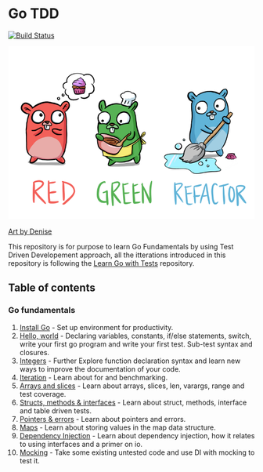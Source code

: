 # Go TDD 
[![Build Status](https://travis-ci.com/medmes/go-tdd.svg?branch=master)](https://travis-ci.com/medmes/go-tdd)

<p align="center">
  <img src="red-green-blue-gophers-smaller.png" />
</p>

[Art by Denise](https://twitter.com/deniseyu21)

This repository is for purpose to learn Go Fundamentals by using Test Driven Developement approach, all the itterations introduced in this 
repository is following the [Learn Go with Tests](https://github.com/quii/learn-go-with-tests/) repository.


## Table of contents

### Go fundamentals

1. [Install Go](install-go.md) - Set up environment for productivity.
2. [Hello, world](hello) - Declaring variables, constants, if/else statements, switch, write your first go program and write your first test. Sub-test syntax and closures.
3. [Integers](integers) - Further Explore function declaration syntax and learn new ways to improve the documentation of your code.
4. [Iteration](iteration) - Learn about for and benchmarking.
5. [Arrays and slices](arrays-slices) - Learn about arrays, slices, len, varargs, range and test coverage.
6. [Structs, methods & interfaces](struct-interface) - Learn about struct, methods, interface and table driven tests.
7. [Pointers & errors](pointers-errors) - Learn about pointers and errors.
8. [Maps](maps) -  Learn about storing values in the map data structure.
9. [Dependency Injection](di) - Learn about dependency injection, how it relates to using interfaces and a primer on io.
10. [Mocking](mocking) - Take some existing untested code and use DI with mocking to test it.
